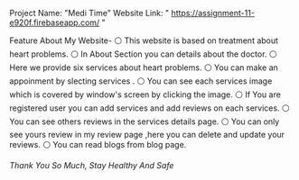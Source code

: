 Project Name: "Medi Time"
Website Link: " https://assignment-11-e920f.firebaseapp.com/ "

Feature About My Website-
⚪ This website is based on treatment about heart problems.
⚪ In About Section you can details about the doctor.
⚪ Here we provide six services about heart problems.
⚪ You can make an appoinment by slecting services .
⚪ You can see each services image which is covered by window's screen by clicking the image.
⚪ If You are registered user you can add services and add reviews on each services.
⚪ You can see others reviews in the services details page.
⚪ You can only see yours review in my review page ,here you can delete and update your reviews.
⚪ You can read blogs from blog page.

_Thank You So Much, Stay Healthy And Safe_
